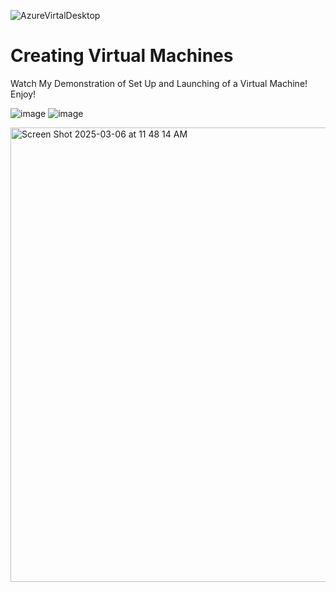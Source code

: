 ![AzureVirtalDesktop](https://github.com/user-attachments/assets/9e8926eb-3efa-499d-a091-ca507fc13508)
<h1>Creating Virtual Machines</h1>
Watch My Demonstration of Set Up and Launching of a Virtual Machine! Enjoy!

![image](https://github.com/user-attachments/assets/f8c23556-c8e7-402c-9739-1de83c8ad9aa)                  ![image](https://github.com/user-attachments/assets/39f97ef4-be01-4a54-87a6-5a51a2e160f4)




<a href="https://www.youtube.com/watch?v=wpXkvSUCce4"> <img width="727" alt="Screen Shot 2025-03-06 at 11 48 14 AM" src="https://github.com/user-attachments/assets/34e214c4-0516-4522-b8b9-1a4648053dc7" />
</a>
